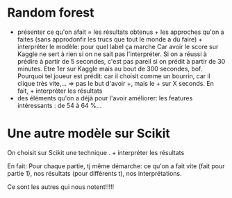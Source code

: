 # Random forest
* présenter ce qu'on afait = les résultats obtenus + les approches qu'on a faites (sans approdonfir les trucs que tout le monde a du faire) + interpréter le modèle: pour quel label ça marche
Car avoir le score sur Kaggle ne sert à rien si on ne sait pas l'interpréter. Si on a réussi à prédire à partir de 5 secondes, c'est pas pareil si on prédit à partir de 30 minutes.
Etre 1er sur Kaggle mais au bout de 300 secondes, bof. Pourquoi tel joueur est prédit: car il choisit comme un bourrin, car il clique très vite,...
=> pas le but d'avoir +, mais le + sur X seconds. En fait, + interpréter les résultats 
* des éléments qu'on a déjà pour l'avoir améliorer: les features intéressants : de 54 à 64 %...

# Une autre modèle sur Scikit
On choisit sur Scikit une technique . + interpréter les résultats

En fait: Pour chaque partie, tj même démarche: ce qu'on a fait vite (fait pour partie 1), nos résultats (pour différents t), nos interprétations.


Ce sont les autres qui nous notent!!!!!
